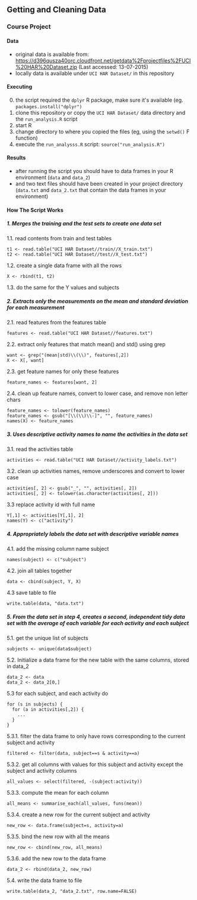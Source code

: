 ## Getting and Cleaning Data
### Course Project

#### Data

* original data is available from: https://d396qusza40orc.cloudfront.net/getdata%2Fprojectfiles%2FUCI%20HAR%20Dataset.zip (Last accessed: 13-07-2015)
* locally data is available under `UCI HAR Dataset/` in this repository

#### Executing

0. the script required the `dplyr` R package, make sure it's available (eg. `packages.install("dplyr")`
1. clone this repository or copy the `UCI HAR Dataset/` data directory and the `run_analysis.R` script
2. start R
3. change directory to where you copied the files (eg, using the `setwd()` F function)
4. execute the `run_analysss.R` script: `source("run_analysis.R")`

#### Results

* after running the script you should have to data frames in your R environment (`data` and `data_2`)
* and two text files should have been created in your project directory (`data.txt` and `data_2.txt` that contain the data frames in your environment)

#### How The Script Works

##### 1. Merges the training and the test sets to create one data set

1.1. read contents from train and test tables

```Rscript
t1 <- read.table("UCI HAR Dataset//train//X_train.txt")
t2 <- read.table("UCI HAR Dataset//test//X_test.txt")
```

1.2. create a single data frame with all the rows

```Rscript
X <- rbind(t1, t2)
```

1.3. do the same for the Y values and subjects

##### 2. Extracts only the measurements on the mean and standard deviation for each measurement

2.1. read features from the features table

```Rscript
features <- read.table("UCI HAR Dataset//features.txt")
```

2.2. extract only features that match mean() and std() using grep

```Rscript
want <- grep("(mean|std)\\(\\)", features[,2])
X <- X[, want]
```

2.3. get feature names for only these features

```Rscript
feature_names <- features[want, 2]
```

2.4. clean up feature names, convert to lower case, and remove non letter chars

```Rscript
feature_names <- tolower(feature_names)
feature_names <- gsub("[\\(\\)\\-]", "", feature_names)
names(X) <- feature_names
```

##### 3. Uses descriptive activity names to name the activities in the data set

3.1. read the activities table

```Rscript
activities <- read.table("UCI HAR Dataset//activity_labels.txt")
```

3.2. clean up activities names, remove underscores and convert to lower case

```Rscript
activities[, 2] <- gsub("_", "", activities[, 2])
activities[, 2] <- tolower(as.character(activities[, 2]))
```

3.3 replace activity id with full name

```Rscript
Y[,1] <- activities[Y[,1], 2]
names(Y) <- c("activity")
```

##### 4. Appropriately labels the data set with descriptive variable names

4.1. add the missing column name subject

```Rscript
names(subject) <- c("subject")
```

4.2. join all tables together

```Rscript
data <- cbind(subject, Y, X)
```

4.3 save table to file

```Rscript
write.table(data, "data.txt")
```

##### 5. From the data set in step 4, creates a second, independent tidy data set with the average of each variable for each activity and each subject

5.1. get the unique list of subjects

```Rscript
subjects <- unique(data$subject)
```

5.2. Initialize a data frame for the new table with the same columns, stored in data_2

```Rscript
data_2 <- data
data_2 <- data_2[0,]
```

5.3 for each subject, and each activity do

```Rscript
for (s in subjects) {
  for (a in activities[,2]) {
    ...
  }
}
```

5.3.1. filter the data frame to only have rows corresponding to the current subject and activity

```Rscript
filtered <- filter(data, subject==s & activity==a)
```

5.3.2. get all columns with values for this subject and activity except the subject and activity columns

```Rscript
all_values <- select(filtered, -(subject:activity))
```

5.3.3. compute the mean for each column

```Rscript
all_means <- summarise_each(all_values, funs(mean))
```

5.3.4. create a new row for the current subject and activity

```Rscript
new_row <- data.frame(subject=s, activity=a)
```

5.3.5. bind the new row with all the means

```Rscript
new_row <- cbind(new_row, all_means)
```

5.3.6. add the new row to the data frame

```Rscript
data_2 <- rbind(data_2, new_row)
```

5.4. write the data frame to file

```Rscript
write.table(data_2, "data_2.txt", row.name=FALSE)
```

